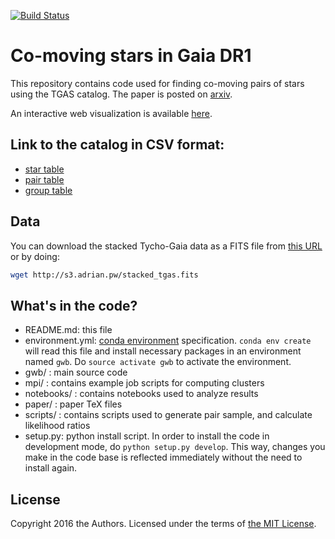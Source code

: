 
[![Build Status](https://travis-ci.com/smoh/gaia-comoving-stars.svg?token=snqHW5KtLdPNJV6qzcFr&branch=master)](https://travis-ci.com/smoh/gaia-comoving-stars)

# Co-moving stars in Gaia DR1

This repository contains code used for finding co-moving pairs of stars using the TGAS catalog. The paper is posted on [arxiv](https://arxiv.org/abs/1612.02440).

An interactive web visualization is available [here](www.smoh.space/vis/gaia-comoving-stars/).

## Link to the catalog in CSV format:

- [star table](https://raw.githubusercontent.com/smoh/gaia-comoving-stars/master/paper/t1-1-star.txt)
- [pair table](https://raw.githubusercontent.com/smoh/gaia-comoving-stars/master/paper/t1-2-pair.txt)
- [group table](https://raw.githubusercontent.com/smoh/gaia-comoving-stars/master/paper/t1-3-group.txt)

## Data

You can download the stacked Tycho-Gaia data as a FITS file from
[this URL](http://s3.adrian.pw/stacked_tgas.fits) or by doing:

```bash
wget http://s3.adrian.pw/stacked_tgas.fits
```

## What's in the code?

- README.md: this file
- environment.yml: [conda environment](https://conda.io/docs/using/envs.html#clone-an-environment) specification.
  `conda env create` will read this file and install necessary packages in an environment named `gwb`.
  Do `source activate gwb` to activate the environment.
- gwb/ : main source code
- mpi/ : contains example job scripts for computing clusters
- notebooks/ : contains notebooks used to analyze results
- paper/ : paper TeX files
- scripts/ : contains scripts used to generate pair sample, and calculate likelihood ratios
- setup.py: python install script. In order to install the code in development mode, do `python setup.py develop`.
  This way, changes you make in the code base is reflected immediately without the need to install again.


## License

Copyright 2016 the Authors. Licensed under the terms of [the MIT
License](https://github.com/smoh/gaia-wide-binaries/blob/master/LICENSE).
